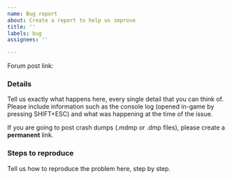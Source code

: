 ```yaml
---
name: Bug report
about: Create a report to help us improve
title: ''
labels: bug
assignees: ''

---
```


Forum post link:

### Details
Tell us exactly what happens here, every single detail that you can think of.
Please include information such as the console log (opened in-game by pressing SHIFT+ESC) and what was happening at the time of the issue. 

If you are going to post crash dumps (.mdmp or .dmp files), please create a **permanent** link.

### Steps to reproduce
Tell us how to reproduce the problem here, step by step.
